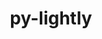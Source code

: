 ---
title: "py-lightly"
layout: cache
categories: [package, develop-2024-11-17]
meta: {"versions": ["1.5.11"], "compilers": ["apple-clang@=15.0.0", "gcc@=13.2.0"], "oss": ["ubuntu24.04", "ventura"], "platforms": ["darwin", "linux"], "targets": ["aarch64", "x86_64_v3"], "stacks": ["ml-darwin-aarch64-mps", "ml-linux-aarch64-cpu", "ml-linux-aarch64-cuda", "ml-linux-x86_64-cpu", "ml-linux-x86_64-cuda", "root"], "num_specs": 5, "num_specs_by_stack": {"root": 5, "ml-darwin-aarch64-mps": 1, "ml-linux-aarch64-cuda": 1, "ml-linux-aarch64-cpu": 1, "ml-linux-x86_64-cuda": 1, "ml-linux-x86_64-cpu": 1}}
spec_details: [{"hash": "3hpeq6juuwvalldslzfkkc5c7xyc4g4m", "compiler": "apple-clang@=15.0.0", "versions": ["1.5.11"], "os": "ventura", "platform": "darwin", "target": "aarch64", "variants": ["build_system=python_pip"], "stacks": ["root", "ml-darwin-aarch64-mps"], "size": "-", "tarball": "https://binaries.spack.io/develop-2024-11-17/build_cache/darwin-ventura-aarch64/apple-clang-15.0.0/py-lightly-1.5.11/darwin-ventura-aarch64-apple-clang-15.0.0-py-lightly-1.5.11-3hpeq6juuwvalldslzfkkc5c7xyc4g4m.spack"}, {"hash": "bgqx3z2dzmmhgl5cj37vrxcbvrq7mqw7", "compiler": "gcc@=13.2.0", "versions": ["1.5.11"], "os": "ubuntu24.04", "platform": "linux", "target": "aarch64", "variants": ["build_system=python_pip"], "stacks": ["ml-linux-aarch64-cuda", "root"], "size": "-", "tarball": "https://binaries.spack.io/develop-2024-11-17/build_cache/linux-ubuntu24.04-aarch64/gcc-13.2.0/py-lightly-1.5.11/linux-ubuntu24.04-aarch64-gcc-13.2.0-py-lightly-1.5.11-bgqx3z2dzmmhgl5cj37vrxcbvrq7mqw7.spack"}, {"hash": "uym5ofhpbtmgfi7wv6lactil6pdr5cth", "compiler": "gcc@=13.2.0", "versions": ["1.5.11"], "os": "ubuntu24.04", "platform": "linux", "target": "aarch64", "variants": ["build_system=python_pip"], "stacks": ["ml-linux-aarch64-cpu", "root"], "size": "-", "tarball": "https://binaries.spack.io/develop-2024-11-17/build_cache/linux-ubuntu24.04-aarch64/gcc-13.2.0/py-lightly-1.5.11/linux-ubuntu24.04-aarch64-gcc-13.2.0-py-lightly-1.5.11-uym5ofhpbtmgfi7wv6lactil6pdr5cth.spack"}, {"hash": "4uzvnjav7ynf7vhxuu6hoypexkzt3mxf", "compiler": "gcc@=13.2.0", "versions": ["1.5.11"], "os": "ubuntu24.04", "platform": "linux", "target": "x86_64_v3", "variants": ["build_system=python_pip"], "stacks": ["ml-linux-x86_64-cuda", "root"], "size": "-", "tarball": "https://binaries.spack.io/develop-2024-11-17/build_cache/linux-ubuntu24.04-x86_64_v3/gcc-13.2.0/py-lightly-1.5.11/linux-ubuntu24.04-x86_64_v3-gcc-13.2.0-py-lightly-1.5.11-4uzvnjav7ynf7vhxuu6hoypexkzt3mxf.spack"}, {"hash": "whuep6subt3n6ivomidqfewup4cdo4il", "compiler": "gcc@=13.2.0", "versions": ["1.5.11"], "os": "ubuntu24.04", "platform": "linux", "target": "x86_64_v3", "variants": ["build_system=python_pip"], "stacks": ["root", "ml-linux-x86_64-cpu"], "size": "-", "tarball": "https://binaries.spack.io/develop-2024-11-17/build_cache/linux-ubuntu24.04-x86_64_v3/gcc-13.2.0/py-lightly-1.5.11/linux-ubuntu24.04-x86_64_v3-gcc-13.2.0-py-lightly-1.5.11-whuep6subt3n6ivomidqfewup4cdo4il.spack"}]
---